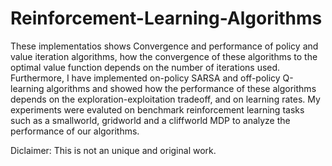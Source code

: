 # Reinforcement-Learning-Algorithms
These implementatios shows Convergence and performance of policy and value iteration algorithms, how the convergence of these algorithms to the optimal value function depends on the number of iterations used. Furthermore, I have implemented on-policy SARSA and off-policy Q-learning algorithms and showed how the performance of these algorithms depends on the exploration-exploitation tradeoff, and on learning rates. My experiments were evaluted on benchmark reinforcement learning tasks such as a smallworld, gridworld and a cliffworld MDP to analyze the performance of our algorithms.

Diclaimer: This is not an unique and original work.
